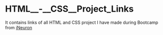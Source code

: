 # HTML__-__CSS__Project_Links
It contains links of all  HTML and CSS project I have made during Bootcamp from [iNeuron](ineuron.ai)
